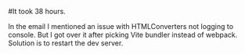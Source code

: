 #It took 38 hours.

In the email I mentioned an issue with HTMLConverters not logging to console. But I got over it after picking Vite bundler instead of webpack. Solution is to restart the dev server.